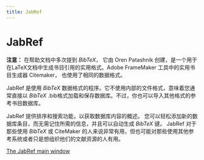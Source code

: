 ```yaml
---
title: JabRef
---
```


# JabRef

**注意：** 在帮助文档中多次提到 *BibTeX*， 它由 Oren Patashnik 创建，是一个用于在LaTeX文档中生成书目引用的实用格式。Adobe FrameMaker 工具中的实用书目生成器 Citemaker， 也使用了相同的数据格式。

JabRef 是使用 *BibTeX* 数据格式的程序。它不使用内部的文件格式，意味着您通常直接以 *BibTeX* .bib格式加载和保存数据库。不过，你也可以导入其他格式的参考书目数据库。

JabRef 提供排序和搜索功能，以获取数据库内容的概述。 您可以轻松添加新的数据库条目，而无需记住所需的信息，并且可以自动生成 *BibTeX* 键。 JabRef 对于那些使用 *BibTeX* 或 CiteMaker 的人来说非常有用，但也可能对那些使用其他参考系统或者只是想组织他们的文献资源的人有用。

[The JabRef main window](BaseFrame)
